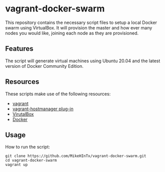# vagrant-docker-swarm

This repository contains the necessary script files to setup a local Docker swarm using VirtualBox.  It will provision the master and how ever many nodes you would like, joining each node as they are provisioned.

## Features

The script will generate virtual machines using Ubuntu 20.04 and the latest version of Docker Community Edition.

## Resources

These scripts make use of the following resources:
+ [vagrant](https://www.vagrantup.com/)
+ [vagrant-hostmanager plug-in](https://github.com/devopsgroup-io/vagrant-hostmanager)
+ [VirutalBox](https://www.virtualbox.org/)
+ [Docker](https://www.docker.com/)

## Usage

How to run the script:

    git clone https://github.com/MikeHInTx/vagrant-docker-swarm.git
    cd vagrant-docker-swarm
	vagrant up